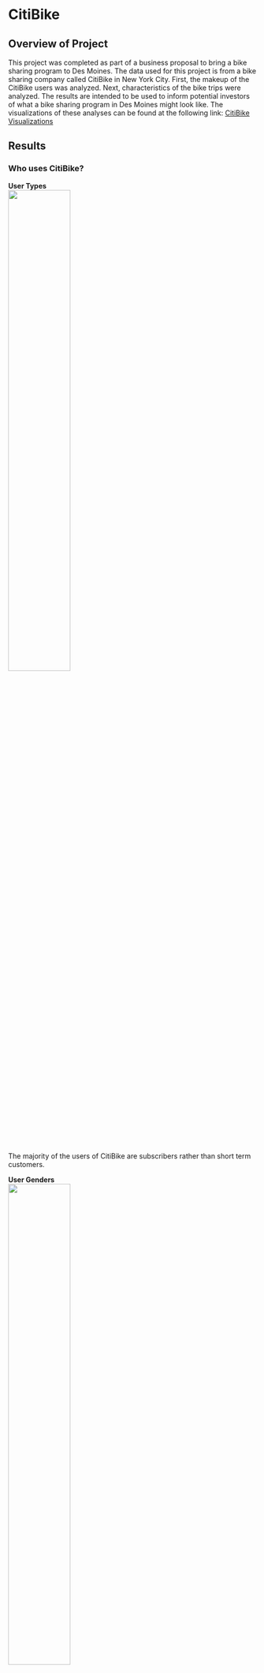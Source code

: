 # CitiBike
## Overview of Project
This project was completed as part of a business proposal to bring a bike sharing program to Des Moines. The data used for this project is from a bike sharing company called CitiBike in New York City. First, the makeup of the CitiBike users was analyzed. Next, characteristics of the bike trips were analyzed. The results are intended to be used to inform potential investors of what a bike sharing program in Des Moines might look like. The visualizations of these analyses can be found at the following link: [CitiBike Visualizations](https://public.tableau.com/shared/J4BMFH26Y?:display_count=n&:origin=viz_share_link)

## Results
### Who uses CitiBike?
**User Types**   
<img src="Resources/users.png" width="50%" height="50%">    
The majority of the users of CitiBike are subscribers rather than short term customers. 

**User Genders**  
<img src="Resources/genders.png" width="50%" height="50%">    
The majority of the users of CitiBike identify as male, followed by female, and then unknown.  

### When do they use it? 
**Trips by Weekday per Hour**  
<img src="Resources/hourly.png" width="75%" height="75%">    
During the weekends, the bikes are more frequently used during the middle of the day. However, during the work week, the bikes are more frequently used around 8am and 5-6pm. 

**Trips by Gender (Weekday per Hour)**  
![](Resources/hourly_gender.png)  
Females and males follow the same overall pattern as discussed above. However, it appears that users whose genders are unknown may use the bikes more on the weekend rather than during the week.   

**User Trips by Gender by Weekday**     
<img src="Resources/daily_gender.png" width="75%" height="75%">
![](Resources/daily_gender.png)  
From this chart, it appears that short term customers are more likely to use the bikes on the weekend, while subscribers are more likely to use them during the work week. 

### How long do they use it?  
**Checkout Times for Users**    
![](Resources/durations.png)  
The majority of bike checkouts last less than one hour, but more frequently they only last 5-6 minutes. 

**Checkout Times by Gender**    
![](Resources/durations_gender.png)  
Males and females seem to both follow a similar pattern where the most frequent length of checkout was 5-6 minutes. However, users whose gender is unknown seem to exhibit a flatter curve where the most frequent length was around 11 minutes.  

### Where are they going?
**Top Starting Locations**    
![](Resources/starting_locations.png)
Based on the size and darkness of the markers on the map, the majority of starting locations for the bike rides are concentrated in a specific area, and become less frequent as one moves away from this area.  

**Top Ending Locations**   
![](Resources/ending_locations.png)  
Based on the size and darkness of the markers on the map, the majority of ending locations for the bike rides are concentrated in the same general area as the top starting locations, and become less frequent as one moves away from this area.   

## Summary
The majority of CitiBike users are male and subcribe to the service. 

During the work week, the majority of bike trips happen around typical work commute times, and subscribers are more likely to use the bikes during the work week. This indicates that subscribers are probably using CitiBike as their daily transportation to and from work. 

On the weekends, the bikes are mainly used from about 10am to 6pm, and short term customers are more likely to use the bikes during the weekend rather than the work week. This indicates that short term customers are likely visitors to the city who are using the bikes to sightsee. 

The majority of bike rides are very short. This is evidenced not only by the checkout times, but by the top starting and ending locations being similar. Users are mainly using the bikes to travel short distances within a city center which likely has many businesses and tourist locations.  

In the future, it may be benficial to examine the top starting and ending locations with regards to each user type. For example, the markers on a map could vary in color based on the customer/subscriber makeup for rides for that location. It may be possible that the locations farther out are being used by subscribers who live further away and are traveling to work on bicycle to avoid traffic. It would also be interesting to visualize the top starting and ending locations for the work week versus weekends. The spread of the locations may be smaller on the weekend when more individuals are driving into the city and just using the bikes to sightsee rather than as actual transportation.